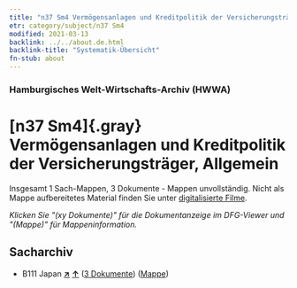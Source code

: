 ```yaml
---
title: "n37 Sm4 Vermögensanlagen und Kreditpolitik der Versicherungsträger, Allgemein"
etr: category/subject/n37 Sm4
modified: 2021-03-13
backlink: ../../about.de.html
backlink-title: "Systematik-Übersicht"
fn-stub: about
---
```


### Hamburgisches Welt-Wirtschafts-Archiv (HWWA)
# [n37 Sm4]{.gray}&#8201; Vermögensanlagen und Kreditpolitik der Versicherungsträger, Allgemein&#160; 




Insgesamt 1 Sach-Mappen, 3 Dokumente - Mappen unvollständig.
Nicht als Mappe aufbereitetes Material finden Sie unter [digitalisierte Filme](/film/h1_sh).

_Klicken Sie "(xy Dokumente)" für die Dokumentanzeige im DFG-Viewer und "(Mappe)" für Mappeninformation._

## Sacharchiv



- B111 Japan [**&nearr;**](../../../geo/i/141272/about.de.html "Japan (alle Mappen)") [**&uarr;**](../../../geo/about.de.html#B111 "Ländersystematik") (<a href="https://pm20.zbw.eu/dfgview/sh/141272,145727" title="über: Japan : Vermögensanlagen und Kreditpolitik der Versicherungsträger, Allgemein" target="_blank">3 Dokumente</a>) ([Mappe](http://purl.org/pressemappe20/folder/sh/141272,145727))


